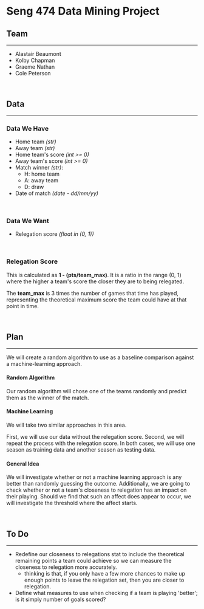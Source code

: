 # Seng 474 Data Mining Project
## Team
---
- Alastair Beaumont
- Kolby Chapman
- Graeme Nathan
- Cole Peterson

</br>

## Data
---
### Data We Have
- Home team *(str)*
- Away team *(str)*
- Home team's score *(int >= 0)*
- Away team's score *(int >= 0)*
- Match winner *(str)*:
    - H: home team
    - A: away team
    - D: draw
- Date of match *(date - dd/mm/yy)*

</br>


### Data We Want
- Relegation score *(float in (0, 1))*

</br>

### Relegation Score
This is calculated as **1 - (pts/team_max)**. It is a ratio in the range (0, 1) where the higher a team's score the closer they are to being relegated. 

The **team_max** is 3 times the number of games that time has played, representing the theoretical maximum score the team could have at that point in time.

</br>

## Plan
---
We will create 	a random algorithm to use as a baseline comparison against a machine-learning approach.

#### Random Algorithm
Our random algorithm will chose one of the teams randomly and predict them as the winner of the match.

#### Machine Learning
We will take two similar approaches in this area.

First, we will use our data without the relegation score. Second, we will repeat the process with the relegation score. In both cases, we will use one season as training data and another season as testing data.

#### General Idea
We will investigate whether or not a machine learning approach is any better than randomly guessing the outcome. Additionally, we are going to check whether or not a team's closeness to relegation has an impact on their playing. Should we find that such an affect does appear to occur, we will investigate the threshold where the affect starts.

</br>

## To Do
---
- Redefine our closeness to relegations stat to include the theoretical remaining points a team could achieve so we can measure the closeness to relegation more accurately.
	- thinking is that, if you only have a few more chances to make up enough points to leave the relegation set, then you are closer to relegation.
- Define what measures to use when checking if a team is playing 'better'; is it simply number of goals scored?







